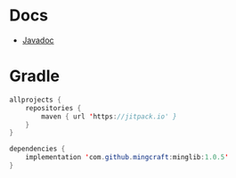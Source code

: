 # Docs
- [Javadoc](https://mingcraft.github.io/MingLib/)

# Gradle
```java
allprojects {
	repositories {
		maven { url 'https://jitpack.io' }
	}
}
```
```java
dependencies {
    implementation 'com.github.mingcraft:minglib:1.0.5'
}
```